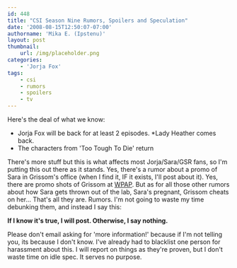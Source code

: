 ```yaml
---
id: 448
title: "CSI Season Nine Rumors, Spoilers and Speculation"
date: '2008-08-15T12:50:07-07:00'
authorname: 'Mika E. (Ipstenu)'
layout: post
thumbnail:
    url: /img/placeholder.png
categories:
    - 'Jorja Fox'
tags:
    - csi
    - rumors
    - spoilers
    - tv
---
```


Here's the deal of what we know:

* Jorja Fox will be back for at least 2 episodes.
*Lady Heather comes back.
* The characters from 'Too Tough To Die' return

There's more stuff but this is what affects most Jorja/Sara/GSR fans, so I'm putting this out there as it stands.  Yes, there's a rumor about a promo of Sara in Grissom's office (when I find it, IF it exists, I'll post about it).  Yes, there are promo shots of Grissom at [WPAP](http://billypetersen.com).  But as for all those other rumors about how Sara gets thrown out of the lab, Sara's pregnant, Grissom cheats on her... That's all they are.  Rumors. I'm not going to waste my time debunking them, and instead I say this:

**If I know it's true, I will post.  Otherwise, I say nothing.**

Please don't email asking for 'more information!' because if I'm not telling you, its because I don't know.  I've already had to blacklist one person for harassment about this. I will report on things as they're proven, but I don't waste time on idle spec.  It serves no purpose.
